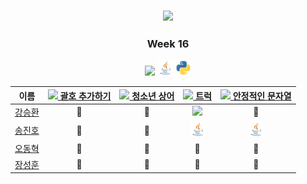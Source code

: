 <div align="center">
  <h3><img src="https://user-images.githubusercontent.com/46666296/133788774-1bba4108-db05-4d35-88ac-e355f29040a0.png"></h3>

  ### <center>**Week 16**</center>
  <!--CPP-->
  <img src="https://media.vlpt.us/images/seungju0000/post/0bb96d2c-93ff-4415-86ea-f6c71b40260b/img%20(1).png" height="25">
  <!--Java-->
  <img src="https://raw.githubusercontent.com/vscode-icons/vscode-icons/master/icons/file_type_jar.svg" height="25"/>
  <!--Python-->
  <img src="https://raw.githubusercontent.com/vscode-icons/vscode-icons/master/icons/file_type_python.svg" height="25"/>

  <!--문제를 풀었으면 위의 아이콘 중에 하나를 복사해서 붙여넣기-->
  <!--링크 삽입할 때 Forked Repo(개인 저장소)가 아닌 Remote Repo(원본 저장소) 주소를 붙여넣을 것-->
  <!--주소를 붙여넣는 방법 대신에 './파일명.cpp', './파일명.java', './파일명.py'처럼 링크를 연결해주는 방법이 더 편함-->
  |                    이름                    |[<img src="https://d2gd6pc034wcta.cloudfront.net/tier/13.svg" height="13"> 괄호 추가하기](https://www.acmicpc.net/problem/16637)|[<img src="https://d2gd6pc034wcta.cloudfront.net/tier/14.svg" height="13"> 청소년 상어](https://www.acmicpc.net/problem/19236)|[<img src="https://d2gd6pc034wcta.cloudfront.net/tier/10.svg" height="12"> 트럭](https://www.acmicpc.net/problem/13335)|[<img src="https://d2gd6pc034wcta.cloudfront.net/tier/10.svg" height="12"> 안정적인 문자열](https://www.acmicpc.net/problem/4889)|
  |:---------------------------------------:|:---:|:---:|:---:|:---:|
  |[강승환](https://github.com/kangshwan)|🧠|🧠|[<img src="https://media.vlpt.us/images/seungju0000/post/0bb96d2c-93ff-4415-86ea-f6c71b40260b/img%20(1).png" height="25">](./BOJ13335_kang.cpp)|🧠|
  |[송진호](https://github.com/sth4881)|🧠|🧠|[<img src="https://raw.githubusercontent.com/vscode-icons/vscode-icons/master/icons/file_type_jar.svg" height="25"/>](./BOJ13335_song.java)|[<img src="https://raw.githubusercontent.com/vscode-icons/vscode-icons/master/icons/file_type_jar.svg" height="25"/>](./BOJ4889_song.java) |
  |[오동혁](https://github.com/97DongHyeokOH)|🧠|🧠|🧠|🧠|
  |[장성훈](https://github.com/jsh9611)|🧠|🧠|🧠|🧠|